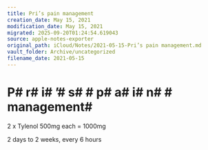 ```yaml
---
title: Pri’s pain management
creation_date: May 15, 2021
modification_date: May 15, 2021
migrated: 2025-09-20T01:24:54.619043
source: apple-notes-exporter
original_path: iCloud/Notes/2021-05-15-Pri’s pain management.md
vault_folder: Archive/uncategorized
filename_date: 2021-05-15
---
```



# P# r# i# ’# s#  # p# a# i# n#  # management# 

2 x Tylenol 500mg each = 1000mg

2 days to 2 weeks, every 6 hours

 
